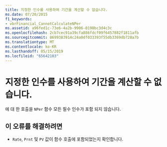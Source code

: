 ```yaml
---
title: 지정한 인수를 사용하여 기간을 계산할 수 없습니다.
ms.date: 07/20/2015
f1_keywords:
- vbrFinancial_CannotCalculateNPer
ms.assetid: a96fed1c-73e6-4a2b-9906-0190bc3d4c3c
ms.openlocfilehash: 2cb7cec91a39cfa886fdcf09f6457882f1811afb
ms.sourcegitcommit: 8699383914c24a0df033393f55db3369db728a7b
ms.translationtype: MT
ms.contentlocale: ko-KR
ms.lasthandoff: 05/15/2019
ms.locfileid: "65642103"
---
```

# <a name="cannot-calculate-number-of-periods-using-the-arguments-provided"></a>지정한 인수를 사용하여 기간을 계산할 수 없습니다.
에 대 한 호출을 `NPer` 함수 모든 필수 인수가 포함 되지 않습니다.  
  
## <a name="to-correct-this-error"></a>이 오류를 해결하려면  
  
- `Rate`, `Prnt` 및 `PV` 값이 함수 호출에 포함되었는지 확인합니다.
